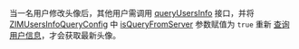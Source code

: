 <div class="mk-warning">

当一名用户修改头像后，其他用户需调用 [queryUsersInfo](@queryUsersInfo) 接口，并将 [ZIMUsersInfoQueryConfig](@-ZIMUsersInfoQueryConfig) 中 [isQueryFromServer](@isQueryFromServer) 参数赋值为 `true` 重新 <a href="#queryUsersInfo">查询用户信息</a>，才会获取最新头像。
</div>







